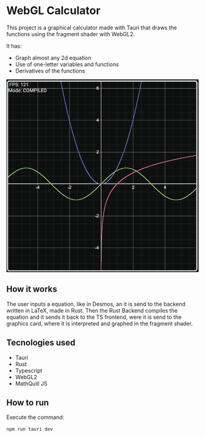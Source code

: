 # WebGL Calculator

This project is a graphical calculator made with Tauri that draws the functions using the fragment shader with WebGL2.

It has:
- Graph almost any 2d equation
- Use of one-letter variables and functions
- Derivatives of the functions

![Screenshot of the app](src/assets/screenshot.png)

## How it works
The user inputs a equation, like in Desmos, an it is send to the backend written in LaTeX, made in Rust. 
Then the Rust Backend compiles the equation and it sends it back to the TS frontend, were it is send to the graphics card, where it is interpreted and graphed in the fragment shader.

## Tecnologies used
- Tauri
- Rust
- Typescript
- WebGL2
- MathQuill JS

## How to run
Execute the command:
```console
npm run tauri dev 
```